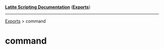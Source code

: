[**Latite Scripting Documentation**](../README.md) ([**Exports**](../exports.md))

---

[Exports](../exports.md) > command

# command
